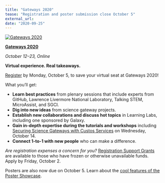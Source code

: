 ```yaml
---
title: "Gateways 2020"
tease: "Registration and poster submission close October 5"
external_url:
date: "2020-09-25"
---
```


[<img class="float-right" style="max-width: 14rem" src="/events/2020-10-gateways/gateways2020logo.png" alt="Gateways 2020" />](https://sciencegateways.org/web/gateways2020/welcome)


**[Gateways 2020](https://sciencegateways.org/register2020
)**

*October 12–23, Online*

**Virtual experience. Real takeaways.**


[Register](http://ec2-52-26-194-35.us-west-2.compute.amazonaws.com/x/d?c=8947702&l=3caccc60-c9df-4145-b3ca-2f902888387d&r=c06fe410-bcf0-436c-8c08-c68bfe3b1c57) by Monday, October 5, to save your virtual seat at Gateways 2020!

What you’ll get:

* **Learn best practices** from plenary sessions that include experts from GitHub, Lawrence Livermore National Laboratory, Talking STEM, MicroAssist, and SGCI.
* **Dig into new ideas** from science gateway projects.
* **Establish new collaborations and discuss hot topics** in Learning Labs, including one sponsored by Galaxy.
* **Gain in-depth expertise during the tutorials and workshops** including [Securing Science Gateways with Custos Services](https://sched.co/dca6) on Wednesday, October 14.
* **Connect 1-to-1 with new people** who can make a difference.

*Are registration expenses a concern for you?* [Registration Support Grants](https://sciencegateways.org/web/gateways2020/attend/support) are available to those who have frozen or otherwise unavailable funds. Apply by Friday, October 2.

Posters are also now due on October 5. Learn about the [cool features of the Poster Showcase](https://sciencegateways.org/web/gateways2020/program/poster).
